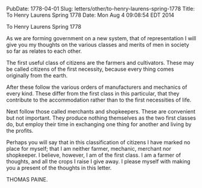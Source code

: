 PubDate: 1778-04-01
Slug: letters/other/to-henry-laurens-spring-1778
Title: To Henry Laurens  Spring 1778
Date: Mon Aug  4 09:08:54 EDT 2014

   To Henry Laurens  Spring 1778

   As we are forming government on a new system, that of representation I
   will give you my thoughts on the various classes and merits of men in
   society so far as relates to each other.

   The first useful class of citizens are the farmers and cultivators. These
   may be called citizens of the first necessity, because every thing comes
   originally from the earth.

   After these follow the various orders of manufacturers and mechanics of
   every kind. These differ from the first class in this particular, that
   they contribute to the accommodation rather than to the first necessities
   of life.

   Next follow those called merchants and shopkeepers. These are convenient
   but not important. They produce nothing themselves as the two first
   classes do, but employ their time in exchanging one thing for another and
   living by the profits.

   Perhaps you will say that in this classification of citizens I have marked
   no place for myself; that I am neither farmer, mechanic, merchant nor
   shopkeeper. I believe, however, I am of the first class. I am a farmer of
   thoughts, and all the crops I raise I give away. I please myself with
   making you a present of the thoughts in this letter.

   THOMAS PAINE.

    

